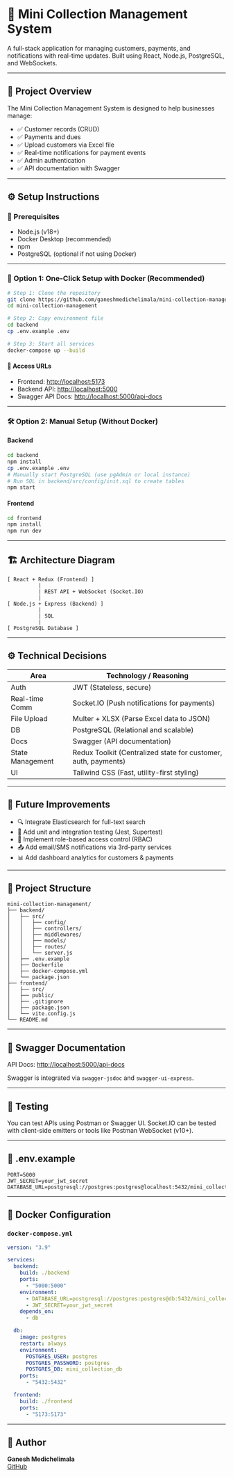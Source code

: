 # 💼 Mini Collection Management System

A full-stack application for managing customers, payments, and notifications with real-time updates. Built using React, Node.js, PostgreSQL, and WebSockets.

---

## 📌 Project Overview

The Mini Collection Management System is designed to help businesses manage:

- ✅ Customer records (CRUD)
- ✅ Payments and dues
- ✅ Upload customers via Excel file
- ✅ Real-time notifications for payment events
- ✅ Admin authentication
- ✅ API documentation with Swagger

---

## ⚙️ Setup Instructions

### 🔧 Prerequisites

- Node.js (v18+)
- Docker Desktop (recommended)
- npm
- PostgreSQL (optional if not using Docker)

---

### 🚀 Option 1: One-Click Setup with Docker (Recommended)

```bash
# Step 1: Clone the repository
git clone https://github.com/ganeshmedichelimala/mini-collection-management.git
cd mini-collection-management

# Step 2: Copy environment file
cd backend
cp .env.example .env

# Step 3: Start all services
docker-compose up --build
```

#### 🔗 Access URLs

- Frontend: [http://localhost:5173](http://localhost:5173)
- Backend API: [http://localhost:5000](http://localhost:5000)
- Swagger API Docs: [http://localhost:5000/api-docs](http://localhost:5000/api-docs)

---

### 🛠️ Option 2: Manual Setup (Without Docker)

#### Backend

```bash
cd backend
npm install
cp .env.example .env
# Manually start PostgreSQL (use pgAdmin or local instance)
# Run SQL in backend/src/config/init.sql to create tables
npm start
```

#### Frontend

```bash
cd frontend
npm install
npm run dev
```

---

## 🏗️ Architecture Diagram

```text
[ React + Redux (Frontend) ]
          |
          | REST API + WebSocket (Socket.IO)
          |
[ Node.js + Express (Backend) ]
          |
          | SQL
          |
[ PostgreSQL Database ]
```

---

## ⚙️ Technical Decisions

| Area             | Technology / Reasoning                                         |
| ---------------- | -------------------------------------------------------------- |
| Auth             | JWT (Stateless, secure)                                        |
| Real-time Comm   | Socket.IO (Push notifications for payments)                    |
| File Upload      | Multer + XLSX (Parse Excel data to JSON)                       |
| DB               | PostgreSQL (Relational and scalable)                           |
| Docs             | Swagger (API documentation)                                    |
| State Management | Redux Toolkit (Centralized state for customer, auth, payments) |
| UI               | Tailwind CSS (Fast, utility-first styling)                     |

---

## 🌱 Future Improvements

- 🔍 Integrate Elasticsearch for full-text search
- 🧪 Add unit and integration testing (Jest, Supertest)
- 🔐 Implement role-based access control (RBAC)
- 📤 Add email/SMS notifications via 3rd-party services
- 📊 Add dashboard analytics for customers & payments

---

## 📂 Project Structure

```
mini-collection-management/
├── backend/
│   ├── src/
│   │   ├── config/
│   │   ├── controllers/
│   │   ├── middlewares/
│   │   ├── models/
│   │   ├── routes/
│   │   └── server.js
│   ├── .env.example
│   ├── Dockerfile
│   ├── docker-compose.yml
│   └── package.json
├── frontend/
│   ├── src/
│   ├── public/
│   ├── .gitignore
│   ├── package.json
│   └── vite.config.js
└── README.md
```

---

## 📑 Swagger Documentation

API Docs: [http://localhost:5000/api-docs](http://localhost:5000/api-docs)

Swagger is integrated via `swagger-jsdoc` and `swagger-ui-express`.

---

## 🧪 Testing

You can test APIs using Postman or Swagger UI. Socket.IO can be tested with client-side emitters or tools like Postman WebSocket (v10+).

---

## 🔐 .env.example

```env
PORT=5000
JWT_SECRET=your_jwt_secret
DATABASE_URL=postgresql://postgres:postgres@localhost:5432/mini_collection_db
```

---

## 🐳 Docker Configuration

### `docker-compose.yml`

```yaml
version: "3.9"

services:
  backend:
    build: ./backend
    ports:
      - "5000:5000"
    environment:
      - DATABASE_URL=postgresql://postgres:postgres@db:5432/mini_collection_db
      - JWT_SECRET=your_jwt_secret
    depends_on:
      - db

  db:
    image: postgres
    restart: always
    environment:
      POSTGRES_USER: postgres
      POSTGRES_PASSWORD: postgres
      POSTGRES_DB: mini_collection_db
    ports:
      - "5432:5432"

  frontend:
    build: ./frontend
    ports:
      - "5173:5173"
```

---

## 👤 Author

**Ganesh Medichelimala**  
[GitHub](https://github.com/ganeshmedichelimala)
